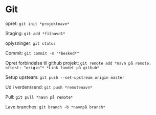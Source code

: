 # Git

opret: ``git init *projektnavn*``

Staging: ``git add *filnavn1*``

oplysninger: ``git status``

Commit: ``git commit -m "*besked*"``

Opret forbindelse til github projekt: ``git remote add *navn på remote. oftest: "origin"* *Link fundet på github*``

Setup upsteam: ``git push --set-upstream origin master``

Ud i verden/send: ``git push *remotenavn*``

Pull: ``git pull *navn på remote*``

Lave branches: ``git branch -b *navnpå branch*``